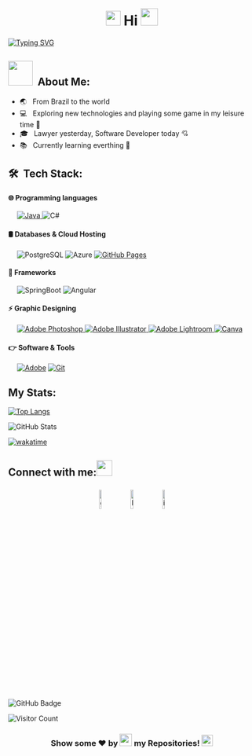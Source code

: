 <h1 align="center"><img src="https://emojis.slackmojis.com/emojis/images/1588315024/8823/hyperkitty.gif?1588315024" width="30" /> Hi <img src="https://media.giphy.com/media/hvRJCLFzcasrR4ia7z/giphy.gif" width="35"></h1>
<p align="center">
  
[![Typing SVG](https://readme-typing-svg.herokuapp.com?color=e31586&size=29&multiline=true&width=700&lines=Welcome+To+Michelle's+GitHub+Profile+♥)](https://git.io/typing-svg)

##  <img src="https://media.giphy.com/media/VgCDAzcKvsR6OM0uWg/giphy.gif" width="50"> &nbsp;About Me:  </h2>

- 🌏 &nbsp; From Brazil to the world
- 💻 &nbsp; Exploring new technologies and playing some game in my leisure time 👾
- 🎓 &nbsp; Lawyer yesterday, Software Developer today 💘
- 📚 &nbsp; Currently learning everthing 🤣

## 🛠 &nbsp;Tech Stack:

#### 🌐 Programming languages &nbsp;
<p align="left">
	
&emsp; <a href="https://www.java.com" target="_blank"> <img alt="Java" src="https://img.shields.io/badge/Java-%23007396.svg?logo=java&logoColor=white">  </a>
	<img alt="C#" src="https://img.shields.io/badge/C%23-%23239120.svg?style=flat&logo=C-sharp&logoColor=white "/>  </a> 
 


  
#### 🛢 Databases & Cloud Hosting &nbsp;
<p align="left">

&emsp; <img alt="PostgreSQL" src="https://img.shields.io/badge/-PostgreSQL-blue"></a>
	<img alt="Azure" src="https://img.shields.io/badge/Azure-%230072C6.svg?style=flat&logo=Azure-devops&logoColor=white "></a>
 	<a href="https://www.github.com"><img alt="GitHub Pages" src="https://img.shields.io/badge/GitHub%20Pages-%23327FC7.svg?style=flat&logo=github&logoColor=white"></a>
  
  
#### 🌱 Frameworks
<p align="left">
	
&emsp; ![SpringBoot](https://img.shields.io/badge/Spring%20Boot-6DB33F.svg?style=flat&logo=Spring-Boot&logoColor=white)
	 ![Angular](https://img.shields.io/badge/Angular-%23DD0031.svg?style=flat&logo=Angular&logoColor=white)


#### ⚡ Graphic Designing
  <p align="left">
	  &emsp; <a href="https://www.adobe.com/in/products/photoshop.html" target="_blank"> 
  <img alt="Adobe Photoshop" src="https://img.shields.io/badge/Adobe%20Photoshop-31A8FF?style=flat&logo=Adobe%20Photoshop&logoColor=black "/>  </a>   
	  <a href="https://www.adobe.com/in/products/illustrator.html" target="_blank"> 
  <img alt="Adobe Illustrator" src="https://img.shields.io/badge/Adobe%20Illustrator-FF9A00?style=flat&logo=adobe%20illustrator&logoColor=white"/>  </a> 
	  <a href="https://www.adobe.com/in/products/photoshop-lightroom.html" target="_blank"> <img alt="Adobe Lightroom" src="https://img.shields.io/badge/Adobe%20Lightroom-31A8FF?style=flat&logo=Adobe%20Lightroom&logoColor=white"/> </a>
	   <a href="#">  <img alt="Canva" src="https://img.shields.io/badge/Canva-%2300C4CC.svg?style=flat&logo=Canva&logoColor=white"/> </a>
  
	  
  #### 👉 Software & Tools
 <p align="left">
&emsp; <a href="#"><img alt="Adobe" src="https://img.shields.io/badge/Adobe%20-%23FF0000.svg?logo=adobe&logoColor=white"></a>
	  <a href="#"><img alt="Git" src="https://img.shields.io/badge/Git%20-%23F05033.svg?logo=git&logoColor=white"></a>
	 
 
  
  
<!--
**mgvictoriano/mgvictoriano** is a ✨ _special_ ✨ repository because its `README.md` (this file) appears on your GitHub profile.

Here are some ideas to get you started:

- 🔭 I’m currently working on ...
- 🌱 I’m currently learning ...
- 👯 I’m looking to collaborate on ...
- 🤔 I’m looking for help with ...
- 💬 Ask me about ...
- 📫 How to reach me: ...
- 😄 Pronouns: ...
- ⚡ Fun fact: ...
-->

## My Stats:

	  
[![Top Langs](https://github-readme-stats.vercel.app/api/top-langs/?username=mgvictoriano&theme=omni)](https://github.com/anuraghazra/github-readme-stats)
	  
![GitHub Stats](https://github-readme-stats.vercel.app/api?username=mgvictoriano&theme=omni&show_icons=true)

[![wakatime](https://wakatime.com/badge/user/323956e4-faf4-48d4-aa21-704c00ea22ce.svg?style=for-the-badge)](https://wakatime.com/@323956e4-faf4-48d4-aa21-704c00ea22ce)

   
 <!-- &layout=compact
-->
	  
## Connect with me:<img src="https://github.com/TheDudeThatCode/TheDudeThatCode/blob/master/Assets/Handshake.gif" height="32px"> 
<p align="center">
	        <a href="https://github.com/mgvictoriano"><img alt="github" width="10%" style="padding:5px" src="https://img.icons8.com/clouds/100/000000/github.png"/></a>
          <a href="https://www.linkedin.com/in/michelle-victoriano/"><img alt="linkedin" width="10%" style="padding:5px" src="https://img.icons8.com/clouds/100/000000/linkedin.png"/></a>
          <a href="https://www.instagram.com/mvictorianoadv/"><img alt="instagram" width="10%" style="padding:5px" src="https://img.icons8.com/clouds/100/000000/instagram.png"/></a>
</p>
    
    

<br>
<a><img src="https://img.shields.io/github/followers/mgvictoriano?label=Followers&style=social" alt="GitHub Badge"></a>

![Visitor Count](https://komarev.com/ghpvc/?username=mgvictoriano&color=orange&style=flat-square)

<h3><p align ="center"> Show some ❤️ by  <img src="https://media.giphy.com/media/ObNTw8Uzwy6KQ/giphy.gif" height="25px"> my Repositories! <img src="https://user-images.githubusercontent.com/76244600/130682427-5b987fe2-9a2e-4e08-9e59-b951a8e58a84.gif" height="23px"></p> </h3>

 
 
